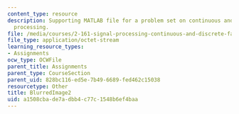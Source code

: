 ```yaml
---
content_type: resource
description: Supporting MATLAB file for a problem set on continuous and discrete signal
  processing.
file: /media/courses/2-161-signal-processing-continuous-and-discrete-fall-2008/a1508cbade7adbb4c77c1548b6ef4baa_BlurredImage2.mat
file_type: application/octet-stream
learning_resource_types:
- Assignments
ocw_type: OCWFile
parent_title: Assignments
parent_type: CourseSection
parent_uid: 828bc116-ed5e-7b49-6689-fed462c15038
resourcetype: Other
title: BlurredImage2
uid: a1508cba-de7a-dbb4-c77c-1548b6ef4baa
---
```

